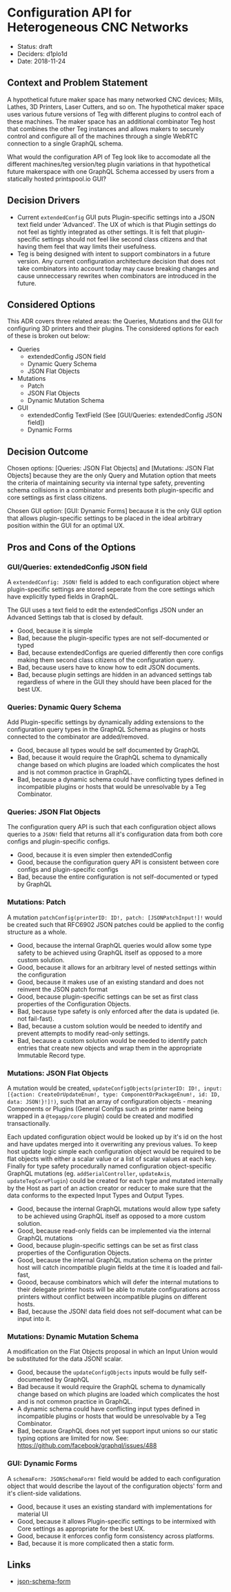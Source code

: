 # Configuration API for Heterogeneous CNC Networks
<!--
  template: https://raw.githubusercontent.com/joelparkerhenderson/architecture_decision_record/master/adr_template_madr.md
-->

* Status: draft
* Deciders: d1plo1d
* Date: 2018-11-24

## Context and Problem Statement

A hypothetical future maker space has many networked CNC devices; Mills, Lathes, 3D Printers, Laser Cutters, and so on. The hypothetical maker space uses various future versions of Teg with different plugins to control each of these machines. The maker space has an additional combinator Teg host that combines the other Teg instances and allows makers to securely control and configure all of the machines through a single WebRTC connection to a single GraphQL schema.

What would the configuration API of Teg look like to accomodate all the different machines/teg version/teg plugin variations in that hypothetical future makerspace with one GraphQL Schema accessed by users from a statically hosted printspool.io GUI?

## Decision Drivers

* Current `extendedConfig` GUI puts Plugin-specific settings into a JSON text field under 'Advanced'. The UX of which is that Plugin settings do not feel as tightly integrated as other settings. It is felt that plugin-specific settings should not feel like second class citizens and that having them feel that way limits their usefulness.
* Teg is being designed with intent to support combinators in a future version. Any current configuration architecture decision that does not take combinators into account today may cause breaking changes and cause unneccessary rewrites when combinators are introduced in the future.

## Considered Options

This ADR covers three related areas: the Queries, Mutations and the GUI for configuring 3D printers and their plugins. The considered options for each of these is broken out below:

* Queries
  * extendedConfig JSON field
  * Dynamic Query Schema
  * JSON Flat Objects
* Mutations
  * Patch
  * JSON Flat Objects
  * Dynamic Mutation Schema
* GUI
  * extendedConfig TextField (See [GUI/Queries: extendedConfig JSON field])
  * Dynamic Forms

## Decision Outcome

Chosen options: [Queries: JSON Flat Objects] and [Mutations: JSON Flat Objects] because they are the only Query and Mutation option that meets the criteria of maintaining security via internal type safety, preventing schema collisions in a combinator and presents both plugin-specific and core settings as first class citizens.

Chosen GUI option: [GUI: Dynamic Forms] because it is the only GUI option that allows plugin-specific settings to be placed in the ideal arbitrary position within the GUI for an optimal UX.

## Pros and Cons of the Options <!-- optional -->

### GUI/Queries: extendedConfig JSON field

A `extendedConfig: JSON!` field is added to each configuration object where plugin-specific settings are stored seperate from the core settings which have explicitly typed fields in GraphQL.

The GUI uses a text field to edit the extendedConfigs JSON under an Advanced Settings tab that is closed by default.

* Good, because it is simple
* Bad, because the plugin-specific types are not self-documented or typed
* Bad, because extendedConfigs are queried differently then core configs making them second class citizens of the configuration query.
* Bad, because users have to know how to edit JSON documents.
* Bad, because plugin settings are hidden in an advanced settings tab regardless of where in the GUI they should have been placed for the best UX.

### Queries: Dynamic Query Schema

Add Plugin-specific settings by dynamically adding extensions to the configuration query types in the GraphQL Schema as plugins or hosts connected to the combinator are added/removed.

* Good, because all types would be self documented by GraphQL
* Bad, because it would require the GraphQL schema to dynamically change based on which plugins are loaded which complicates the host and is not common practice in GraphQL.
* Bad, because a dynamic schema could have conflicting types defined in incompatible plugins or hosts that would be unresolvable by a Teg Combinator.

### Queries: JSON Flat Objects

The configuration query API is such that each configuration object allows queries to a `JSON!` field that returns all it's configuration data from both core configs and plugin-specific configs.

* Good, because it is even simpler then extendedConfig
* Good, because the configuration query API is consistent between core configs and plugin-specific configs
* Bad, because the entire configuration is not self-documented or typed by GraphQL

### Mutations: Patch

A mutation `patchConfig(printerID: ID!, patch: [JSONPatchInput!]!` would be created such that RFC6902 JSON patches could be applied to the config structure as a whole.

* Good, because the internal GraphQL queries would allow some type safety to be achieved using GraphQL itself as opposed to a more custom solution.
* Good, because it allows for an arbitrary level of nested settings within the configuration
* Good, because it makes use of an existing standard and does not reinvent the JSON patch format
* Good, because plugin-specific settings can be set as first class properties of the Configuration Objects.
* Bad, because type safety is only enforced after the data is updated (ie. not fail-fast).
* Bad, because a custom solution would be needed to identify and prevent attempts to modify read-only settings.
* Bad, because a custom solution would be needed to identify patch entries that create new objects and wrap them in the appropriate Immutable Record type.

### Mutations: JSON Flat Objects

A mutation would be created, `updateConfigObjects(printerID: ID!, input: [{action: CreateOrUpdateEnum!, type: ComponentOrPackageEnum!, id: ID, data: JSON!}!]!)`, such that an array of configuration objects - meaning Components or Plugins (General Conifgs such as printer name being wrapped in a `@tegapp/core` plugin) could be created and modified transactionally.

Each updated configuration object would be looked up by it's id on the host and have updates merged into it overwriting any previous values. To keep host update logic simple each configuration object would be required to be flat objects with either a scalar value or a list of scalar values at each key. Finally for type safety procedurally named configuration object-specific GraphQL mutations (eg. `addSerialController`, `updateAxis`, `updateTegCorePlugin`) could be created for each type and mutated internally by the Host as part of an action creator or reducer to make sure that the data conforms to the expected Input Types and Output Types.

* Good, because the internal GraphQL mutations would allow type safety to be achieved using GraphQL itself as opposed to a more custom solution.
* Good, because read-only fields can be implemented via the internal GraphQL mutations
* Good, because plugin-specific settings can be set as first class properties of the Configuration Objects.
* Good, because the internal GraphQL mutation schema on the printer host will catch incompatible plugin fields at the time it is loaded and fail-fast,
* Goood, because combinators which will defer the internal mutations to their delegate printer hosts will be able to mutate configurations across printers without conflict between incompatible plugins on different hosts.
* Bad, because the JSON! data field does not self-document what can be input into it.

### Mutations: Dynamic Mutation Schema

A modification on the Flat Objects proposal in which an Input Union would be substituted for the data JSON! scalar.

* Good, because the `updateConfigObjects` inputs would be fully self-documented by GraphQL
* Bad because it would require the GraphQL schema to dynamically change based on which plugins are loaded which complicates the host and is not common practice in GraphQL.
* A dynamic schema could have conflicting input types defined in incompatible plugins or hosts that would be unresolvable by a Teg Combinator.
* Bad, because GraphQL does not yet support input unions so our static typing options are limited for now. See: https://github.com/facebook/graphql/issues/488

### GUI: Dynamic Forms

A `schemaForm: JSONSchemaForm!` field would be added to each configuration object that would describe the layout of the configuration objects' form and it's client-side validations.

* Good, because it uses an existing standard with implementations for material UI
* Good, because it allows Plugin-specific settings to be intermixed with Core settings as appropriate for the best UX.
* Good, because it enforces config form consistency across platforms.
* Bad, because it is more complicated then a static form.

## Links

* [json-schema-form](https://github.com/json-schema-form/json-schema-form/wiki/Documentation)
